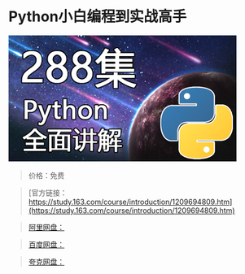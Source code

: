 # Python小白编程到实战高手

![img](../../../assets/study163/free/a23a3d4cfdbe42feb454b7f0e14042a7.png)

> 价格：免费

> [官方链接：https://study.163.com/course/introduction/1209694809.htm](https://study.163.com/course/introduction/1209694809.htm)

> [阿里网盘：]()

> [百度网盘：]()

> [夸克网盘：]()
